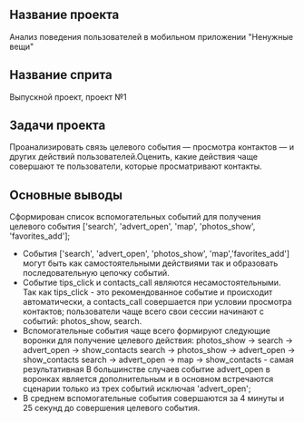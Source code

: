 ## Название проекта
Анализ поведения пользователей в мобильном приложении "Ненужные вещи"
## Название сприта
Выпускной проект, проект №1
## Задачи проекта
Проанализировать связь целевого события — просмотра контактов — и других действий пользователей.Оценить, какие действия чаще совершают те пользователи, которые просматривают контакты.
## Основные выводы
Сформирован список вспомогательных событий для получения целевого события ['search', 'advert_open', 'map', 'photos_show', 'favorites_add'];
- События ['search', 'advert_open', 'photos_show', 'map','favorites_add'] могут быть как самостоятельными действиями так и образовать последовательную цепочку событий. 
- Событие tips_click и contacts_call являются несамостоятельными. Так как tips_click - это рекомендованное событие и происходит автоматически, а contacts_call совершается при условии просмотра контактов;
пользователи чаще всего свои сессии начинают с событий: photos_show, search.
- Вспомогательные события чаще всего формируют следующие воронки для получение целевого действия:
photos_show → search → advert_open → show_contacts
search → photos_show → advert_open → show_contacts
search → advert_open → map → show_contacts - самая результативная
В большинстве случаев событие advert_open в воронках является дополнительным и в основном встречаются сценарии только из трех событий исключая 'advert_open';
- В среднем вспомогательные события совершаются за 4 минуты и 25 секунд до совершения целевого события.
